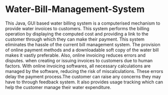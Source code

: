 # Water-Bill-Management-System

This Java, GUI based water billing system is a computerised mechanism to provide water invoices to customers.
This system performs the billing operation by displaying the computed cost and providing a link to the customer through which they can make their payment. 
This system eliminates the hassle of the current bill management system. The provision of online payment methods and a downloadable soft copy of the water bill makes it vastly preferable. 
Also, online invoicing reduces errors and disputes. when creating or issuing invoices to customers due to human factors.
With online invoicing softwares, all necessary calculations are managed by the software, reducing the risk of miscalculations. 
These errors delay the payment process.The customer can raise any concerns they may have to through feedback system.
It also provides usage tracking which can help the customer manage their water expenditure.



